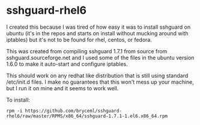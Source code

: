 # sshguard-rhel6

I created this because I was tired of how easy it was to install sshguard on ubuntu
(it's in the repos and starts on install without mucking around with iptables) but it's
not to be found for rhel, centos, or fedora.

This was created from compiling sshguard 1.7.1 from source from sshguard.sourceforge.net
and I used some of the files in the ubuntu version 1.6.0 to make it auto-start and configure
iptables.

This should work on any redhat like distribution that is still using standard /etc/init.d files.
I make no guarantees that this won't mess up your machine, but I run it on mine and it seems
to work well.

To install:
```
rpm -i https://github.com/bryceml/sshguard-rhel6/raw/master/RPMS/x86_64/sshguard-1.7.1-1.el6.x86_64.rpm
```
